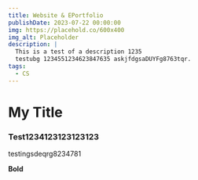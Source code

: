 ```yaml
---
title: Website & EPortfolio
publishDate: 2023-07-22 00:00:00
img: https://placehold.co/600x400
img_alt: Placeholder
description: |
  This is a test of a description 1235
  testubg 1234551234623847635 askjfdgsaDUYFg8763tqr.
tags:
  - CS
---
```


# My Title

### Test1234123123123123

testingsdeqrg8234781

**Bold**